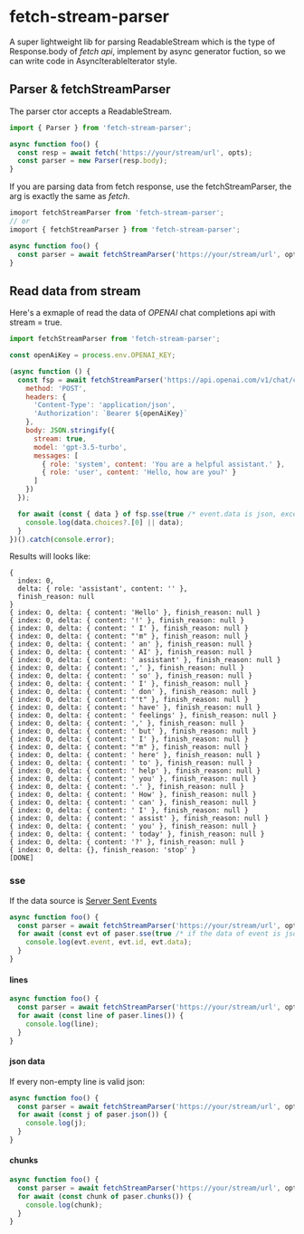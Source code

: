 # fetch-stream-parser
A super lightweight lib for parsing ReadableStream which is the type of Response.body of *fetch api*, implement by async generator fuction, so we can write code in AsyncIterableIterator style.

## Parser & fetchStreamParser
The parser ctor accepts a ReadableStream.
```js
import { Parser } from 'fetch-stream-parser';

async function foo() {
  const resp = await fetch('https://your/stream/url', opts);
  const parser = new Parser(resp.body);
}
```

If you are parsing data from fetch response, use the fetchStreamParser, the arg is exactly the same as *fetch*.
```js
imoport fetchStreamParser from 'fetch-stream-parser';
// or
imoport { fetchStreamParser } from 'fetch-stream-parser';

async function foo() {
  const parser = await fetchStreamParser('https://your/stream/url', opts);
}
```

## Read data from stream
Here's a exmaple of read the data of *OPENAI* chat completions api with stream = true.
```js
import fetchStreamParser from 'fetch-stream-parser';

const openAiKey = process.env.OPENAI_KEY;

(async function () {
  const fsp = await fetchStreamParser('https://api.openai.com/v1/chat/completions', {
    method: 'POST',
    headers: {
      'Content-Type': 'application/json',
      'Authorization': `Bearer ${openAiKey}`
    },
    body: JSON.stringify({
      stream: true,
      model: 'gpt-3.5-turbo',
      messages: [
        { role: 'system', content: 'You are a helpful assistant.' },
        { role: 'user', content: 'Hello, how are you?' }
      ]
    })
  });

  for await (const { data } of fsp.sse(true /* event.data is json, except the last one '[DONE]' */)) {
    console.log(data.choices?.[0] || data);
  }
})().catch(console.error);
```
Results will looks like:
```
{
  index: 0,
  delta: { role: 'assistant', content: '' },
  finish_reason: null
}
{ index: 0, delta: { content: 'Hello' }, finish_reason: null }
{ index: 0, delta: { content: '!' }, finish_reason: null }
{ index: 0, delta: { content: ' I' }, finish_reason: null }
{ index: 0, delta: { content: "'m" }, finish_reason: null }
{ index: 0, delta: { content: ' an' }, finish_reason: null }
{ index: 0, delta: { content: ' AI' }, finish_reason: null }
{ index: 0, delta: { content: ' assistant' }, finish_reason: null }
{ index: 0, delta: { content: ',' }, finish_reason: null }
{ index: 0, delta: { content: ' so' }, finish_reason: null }
{ index: 0, delta: { content: ' I' }, finish_reason: null }
{ index: 0, delta: { content: ' don' }, finish_reason: null }
{ index: 0, delta: { content: "'t" }, finish_reason: null }
{ index: 0, delta: { content: ' have' }, finish_reason: null }
{ index: 0, delta: { content: ' feelings' }, finish_reason: null }
{ index: 0, delta: { content: ',' }, finish_reason: null }
{ index: 0, delta: { content: ' but' }, finish_reason: null }
{ index: 0, delta: { content: ' I' }, finish_reason: null }
{ index: 0, delta: { content: "'m" }, finish_reason: null }
{ index: 0, delta: { content: ' here' }, finish_reason: null }
{ index: 0, delta: { content: ' to' }, finish_reason: null }
{ index: 0, delta: { content: ' help' }, finish_reason: null }
{ index: 0, delta: { content: ' you' }, finish_reason: null }
{ index: 0, delta: { content: '.' }, finish_reason: null }
{ index: 0, delta: { content: ' How' }, finish_reason: null }
{ index: 0, delta: { content: ' can' }, finish_reason: null }
{ index: 0, delta: { content: ' I' }, finish_reason: null }
{ index: 0, delta: { content: ' assist' }, finish_reason: null }
{ index: 0, delta: { content: ' you' }, finish_reason: null }
{ index: 0, delta: { content: ' today' }, finish_reason: null }
{ index: 0, delta: { content: '?' }, finish_reason: null }
{ index: 0, delta: {}, finish_reason: 'stop' }
[DONE]
```

### sse
If the data source is [Server Sent Events](https://developer.mozilla.org/en-US/docs/Web/API/Server-sent_events/Using_server-sent_events)
```js
async function foo() {
  const parser = await fetchStreamParser('https://your/stream/url', opts);
  for await (const evt of paser.sse(true /* if the data of event is json format. */)) {
    console.log(evt.event, evt.id, evt.data);
  }
}
```

#### lines
```js
async function foo() {
  const parser = await fetchStreamParser('https://your/stream/url', opts);
  for await (const line of paser.lines()) {
    console.log(line);
  }
}
```

#### json data
If every non-empty line is valid json:
```js
async function foo() {
  const parser = await fetchStreamParser('https://your/stream/url', opts);
  for await (const j of paser.json()) {
    console.log(j);
  }
}
```

#### chunks
```js
async function foo() {
  const parser = await fetchStreamParser('https://your/stream/url', opts);
  for await (const chunk of paser.chunks()) {
    console.log(chunk);
  }
}
```
